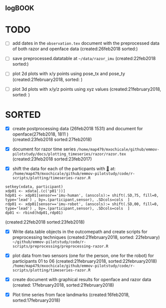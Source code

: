 logBOOK
---

# TODO


* [ ] add dates in the `observation.tex` document with the preprocessed data of both 
	razor and openface data
	(created:26feb2018 sorted:)



* [ ] save preprocessed.datatable at `~/data/razor_imu`
	(created:22feb2018 sorted:)



* [ ] plot 2d plots with x/y points using pose_tx and pose_ty (created:21february2018, sorted: )
* [ ] plot 3d plots with x/y/z points using xyz values (created:21february2018, sorted: )



# SORTED 

* [x]  create postprocessing data (26feb2018 1531) and document for openface(27feb2018, 1811 )    
	(created:23feb2018 sorted:27feb2018)


* [x] document for razor time series `/home/map479/mxochicale/github/emmov-pilotstudy/docs/plotting_timeseries/razor/razor.tex`
	(created:23feb2018 sorted:23feb2017)

* [x] shift the data for each of the particpants with [:link:](https://github.com/mxochicale/r-code_repository/tree/master/dataDOTtable)
	at: `/home/map479/mxochicale/github/emmov-pilotstudy/code/r-scripts/plotting/timeseries-razor.R`

```
setkey(xdata, participant)
xdp01 <- xdata[.(c('p01'))]
hdp01 <- xdp01[sensor=='imu-human', (anscols):= shift(.SD,75, fill=0, type='lead') , by=.(participant,sensor), .SDcols=cols  ]
rdp01 <- xdp01[sensor=='imu-robot', (anscols):= shift(.SD,00, fill=0, type='lead') , by=.(participant,sensor), .SDcols=cols  ]
dp01 <- rbind(hdp01,rdp01)
```
(created:22feb2018 sorted:23feb2018)



* [x] Write data.table objects in the outcomepath and create scripts for preprocessing techniques (created:21february2018, sorted: 22february)
	`~/github/emmov-pilotstudy/code/r-scripts/preprocessing/preprocessing-razor.R`


* [x] plot data from two sensors (one for the person, one for the robot) for participants 01 to 06 (created:21february2018, sorted:22february2018)
	`/home/map479/mxochicale/github/emmov-pilotstudy/code/r-scripts/plotting/timeseries-razor.R`


* [x] create document with graphical results for openface and razor data (created: 17february2018, sorted:21february2018)

* [x] Plot time series from face landmarks (created:16feb2018, sorted:17february2018)
